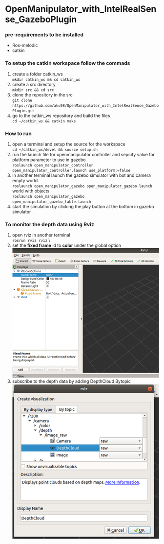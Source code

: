 # OpenManipulator_with_IntelRealSense_GazeboPlugin
### pre-requirements to be installed
* Ros-melodic
* catkin
### To setup the catkin workspace follow the commads
1. create a folder catkin_ws \
  `mkdir catkin_ws && cd catkin_ws`
2. create a src directory \
   `mkdir src && cd src`
3. clone the repository in the src \
   `git clone https://github.com/aku98/OpenManipulator_with_IntelRealSense_GazeboPlugin.git`
4. go to the catkin_ws repository and build the files \
   `cd ~/catkin_ws && catkin make`
### How to run
1. open a terminal and setup the source for the workspace \
   `cd ~/catkin_ws/devel && source setup.sh`
2. run the launch file for openmanipulator controller and sepcify value for platform parameter to use in gazebo  \
   `roslaunch open_manipulator_controller open_manipulator_controller.launch use_platform:=false`
3. in another terminal launch the gazebo simulator with bot and camera \
   empty world \
   `roslaunch open_manipulator_gazebo open_manipulator_gazebo.launch` \
   world with objects \
   `roslaunch open_manipulator_gazebo open_manipulator_gazebo_table.launch`
4. start the simulation by clicking the play button at the bottom in gazebo simulator
### To monitor the depth data using Rviz
1. open rviz in another terminal \
`rosrun rviz rviz` \
2. set the **fixed frame** id to **color** under the global option \
  ![picture alt](rviz_fixedFrame.png)
3. subscribe to the depth data by adding DepthCloud Bytopic \
 ![picture alt](bytopic.png)
